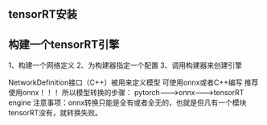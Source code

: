 ## tensorRT安装

## 构建一个tensorRT引擎
1、构建一个网络定义
2、为构建器指定一个配置
3、调用构建器来创建引擎

NetworkDefinition接口（C++）被用来定义模型
可使用onnx或者C++编写
推荐使用onnx！！！
所以模型转换的步骤：
pytorch--->onnx--->tensorRT engine
注意事项：onnx转换只能是全有或者全无的，也就是但凡有一个模块tensorRT没有，就转换失败。
